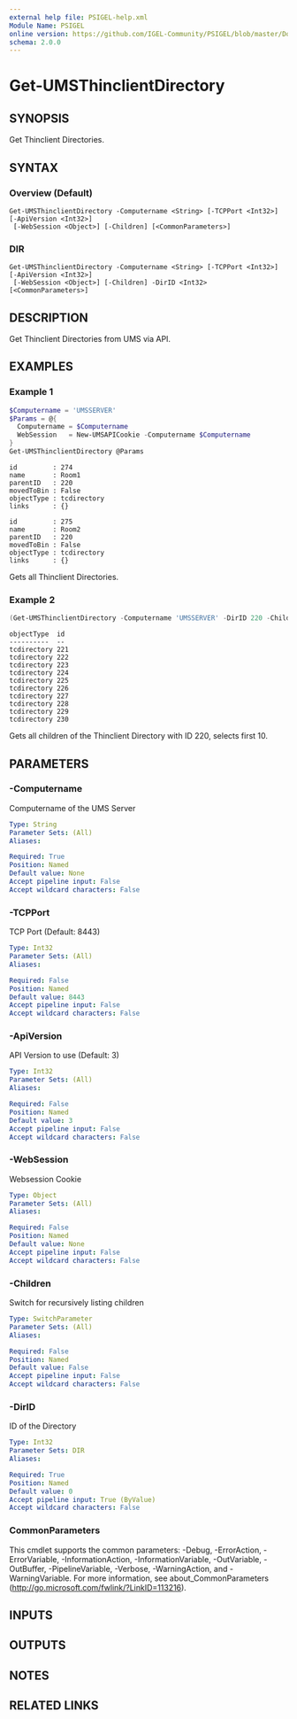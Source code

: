 ```yaml
---
external help file: PSIGEL-help.xml
Module Name: PSIGEL
online version: https://github.com/IGEL-Community/PSIGEL/blob/master/Docs/Get-UMSThinclientDirectory.md
schema: 2.0.0
---
```


# Get-UMSThinclientDirectory

## SYNOPSIS
Get Thinclient Directories.

## SYNTAX

### Overview (Default)
```
Get-UMSThinclientDirectory -Computername <String> [-TCPPort <Int32>] [-ApiVersion <Int32>]
 [-WebSession <Object>] [-Children] [<CommonParameters>]
```

### DIR
```
Get-UMSThinclientDirectory -Computername <String> [-TCPPort <Int32>] [-ApiVersion <Int32>]
 [-WebSession <Object>] [-Children] -DirID <Int32> [<CommonParameters>]
```

## DESCRIPTION
Get Thinclient Directories from UMS via API.

## EXAMPLES

### Example 1
```powershell
$Computername = 'UMSSERVER'
$Params = @{
  Computername = $Computername
  WebSession   = New-UMSAPICookie -Computername $Computername
}
Get-UMSThinclientDirectory @Params
```
```
id         : 274
name       : Room1
parentID   : 220
movedToBin : False
objectType : tcdirectory
links      : {}

id         : 275
name       : Room2
parentID   : 220
movedToBin : False
objectType : tcdirectory
links      : {}
```
Gets all Thinclient Directories.

### Example 2
```powershell
(Get-UMSThinclientDirectory -Computername 'UMSSERVER' -DirID 220 -Children).DirectoryChildren | Select-Object -First 10
```
```
objectType  id
----------  --
tcdirectory 221
tcdirectory 222
tcdirectory 223
tcdirectory 224
tcdirectory 225
tcdirectory 226
tcdirectory 227
tcdirectory 228
tcdirectory 229
tcdirectory 230
```

Gets all children of the Thinclient Directory with ID 220, selects first 10.

## PARAMETERS

### -Computername
Computername of the UMS Server

```yaml
Type: String
Parameter Sets: (All)
Aliases:

Required: True
Position: Named
Default value: None
Accept pipeline input: False
Accept wildcard characters: False
```

### -TCPPort
TCP Port (Default: 8443)

```yaml
Type: Int32
Parameter Sets: (All)
Aliases:

Required: False
Position: Named
Default value: 8443
Accept pipeline input: False
Accept wildcard characters: False
```

### -ApiVersion
API Version to use (Default: 3)

```yaml
Type: Int32
Parameter Sets: (All)
Aliases:

Required: False
Position: Named
Default value: 3
Accept pipeline input: False
Accept wildcard characters: False
```

### -WebSession
Websession Cookie

```yaml
Type: Object
Parameter Sets: (All)
Aliases:

Required: False
Position: Named
Default value: None
Accept pipeline input: False
Accept wildcard characters: False
```

### -Children
Switch for recursively listing children

```yaml
Type: SwitchParameter
Parameter Sets: (All)
Aliases:

Required: False
Position: Named
Default value: False
Accept pipeline input: False
Accept wildcard characters: False
```

### -DirID
ID of the Directory

```yaml
Type: Int32
Parameter Sets: DIR
Aliases:

Required: True
Position: Named
Default value: 0
Accept pipeline input: True (ByValue)
Accept wildcard characters: False
```

### CommonParameters
This cmdlet supports the common parameters: -Debug, -ErrorAction, -ErrorVariable, -InformationAction, -InformationVariable, -OutVariable, -OutBuffer, -PipelineVariable, -Verbose, -WarningAction, and -WarningVariable. For more information, see about_CommonParameters (http://go.microsoft.com/fwlink/?LinkID=113216).

## INPUTS

## OUTPUTS

## NOTES

## RELATED LINKS
